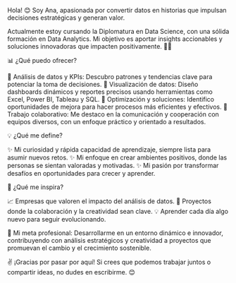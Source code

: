 Hola! 😊 Soy Ana, apasionada por convertir datos en historias que impulsan decisiones estratégicas y generan valor.

Actualmente estoy cursando la Diplomatura en Data Science, con una sólida formación en Data Analytics. Mi objetivo es aportar insights accionables y soluciones innovadoras que impacten positivamente. 🚀✨

📊 ¿Qué puedo ofrecer?

📌 Análisis de datos y KPIs: Descubro patrones y tendencias clave para potenciar la toma de decisiones.
📌 Visualización de datos: Diseño dashboards dinámicos y reportes precisos usando herramientas como Excel, Power BI, Tableau y SQL.
📌 Optimización y soluciones: Identifico oportunidades de mejora para hacer procesos más eficientes y efectivos.
📌 Trabajo colaborativo: Me destaco en la comunicación y cooperación con equipos diversos, con un enfoque práctico y orientado a resultados.

💡 ¿Qué me define?

✨ Mi curiosidad y rápida capacidad de aprendizaje, siempre lista para asumir nuevos retos.
✨ Mi enfoque en crear ambientes positivos, donde las personas se sientan valoradas y motivadas.
✨ Mi pasión por transformar desafíos en oportunidades para crecer y aprender.

🌟 ¿Qué me inspira?

📈 Empresas que valoren el impacto del análisis de datos.
🤝 Proyectos donde la colaboración y la creatividad sean clave.
💡 Aprender cada día algo nuevo para seguir evolucionando.

🎯 Mi meta profesional: Desarrollarme en un entorno dinámico e innovador, contribuyendo con análisis estratégicos y creatividad a proyectos que promuevan el cambio y el crecimiento sostenible.

✌️ ¡Gracias por pasar por aquí! Si crees que podemos trabajar juntos o compartir ideas, no dudes en escribirme. 😊
